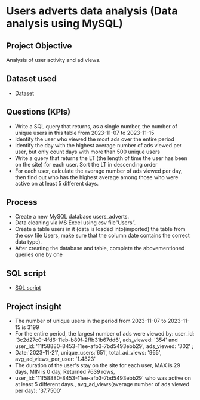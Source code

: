 # Users adverts data analysis (Data analysis using MySQL)
## Project Objective
Analysis of user activity and ad views. 

## Dataset used
- <a href="https://github.com/payzubax83/users_adverts_EN/blob/main/Users.csv">Dataset</a>

##  Questions (KPIs)
- Write a SQL query that returns, as a single number, the number of unique users in this table from 2023-11-07 to 2023-11-15
- Identify the user who viewed the most ads over the entire period
- Identify the day with the highest average number of ads viewed per user, but only count days with more than 500 unique users
- Write a query that returns the LT (the length of time the user has been on the site) for each user. Sort the LT in descending order
- For each user, calculate the average number of ads viewed per day, then find out who has the highest average among those who were active on at least 5 different days.

## Process
- Create a new MySQL database users_adverts. 
- Data cleaning via MS Excel using csv file”Users”. 
- Create a table users in it (data is loaded into(imported) the table from the csv file Users, make sure that the column date contains the correct data type). 
- After creating the database and table, complete the abovementioned queries one by one

## SQL script
- <a href="https://github.com/payzubax83/users_adverts_EN/blob/main/MySQL%20project%201_en.sql">SQL script</a>

## Project insight
- The number of unique users in the period from 2023-11-07 to 2023-11-15 is 3199
- For the entire period, the largest number of ads were viewed by: user_id: '3c2d27c0-4fd6-11eb-b89f-2ffb31b67dd6', ads_viewed: '354' and user_id: '11f58880-8453-11ee-afb3-7bd5493ebb29', ads_viewed: '302' ;
- Date:'2023-11-21', unique_users:'651', total_ad_views: '965', avg_ad_views_per_user: '1.4823'
- The duration of the user's stay on the site for each user, MAX is 29 days, MIN is 0 day, Returned 7639 rows,
- user_id: '11f58880-8453-11ee-afb3-7bd5493ebb29' who was active on at least 5 different days., avg_ad_views(average number of ads viewed per day): '37.7500'  
